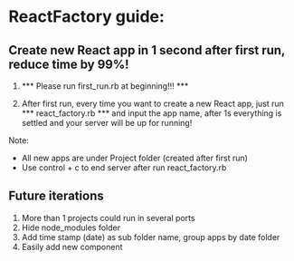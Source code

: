 # ReactFactory guide:

## Create new React app in 1 second after first run, reduce time by 99%!

1. *** Please run first_run.rb at beginning!!! ***

2. After first run, every time you want to create a new React app, just run *** react_factory.rb *** and input the app name, after 1s everything is settled and your server will be up for running!

Note: 
* All new apps are under Project folder (created after first run)
* Use control + c to end server after run react_factory.rb


## Future iterations
1. More than 1 projects could run in several ports
2. Hide node_modules folder
3. Add time stamp (date) as sub folder name, group apps by date folder
4. Easily add new component

